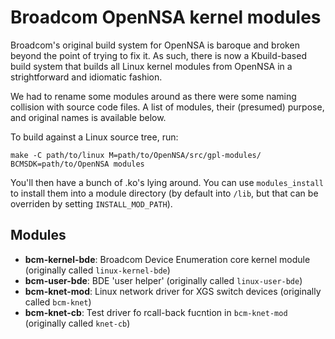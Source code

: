 Broadcom OpenNSA kernel modules
===============================

Broadcom's original build system for OpenNSA is baroque and broken beyond the
point of trying to fix it. As such, there is now a Kbuild-based build system
that builds all Linux kernel modules from OpenNSA in a strightforward and
idiomatic fashion.

We had to rename some modules around as there were some naming collision with
source code files. A list of modules, their (presumed) purpose, and original
names is available below.

To build against a Linux source tree, run:

    make -C path/to/linux M=path/to/OpenNSA/src/gpl-modules/ BCMSDK=path/to/OpenNSA modules

You'll then have a bunch of .ko's lying around. You can use `modules_install`
to install them into a module directory (by default into `/lib`, but that can
be overriden by setting `INSTALL_MOD_PATH`).

Modules
-------

 - **bcm-kernel-bde**: Broadcom Device Enumeration core kernel module (originally called `linux-kernel-bde`)
 - **bcm-user-bde**: BDE 'user helper' (originally called `linux-user-bde`)
 - **bcm-knet-mod**: Linux network driver for XGS switch devices (originally called `bcm-knet`)
 - **bcm-knet-cb**: Test driver fo rcall-back fucntion in `bcm-knet-mod` (originally called `knet-cb`)

